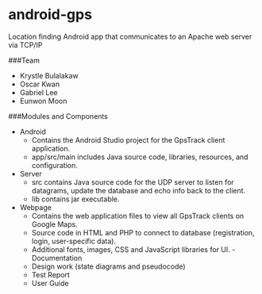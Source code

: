 # android-gps
Location finding Android app that communicates to an Apache web server via TCP/IP

###Team 
- Krystle Bulalakaw
- Oscar Kwan
- Gabriel Lee
- Eunwon Moon

###Modules and Components
- Android
  - Contains the Android Studio project for the GpsTrack client application.
  - app/src/main includes Java source code, libraries, resources, and configuration. 
- Server
  - src contains Java source code for the UDP server to listen for datagrams, update the database and echo info back to the client.
  - lib contains jar executable.
- Webpage
  - Contains the web application files to view all GpsTrack clients on Google Maps.
  - Source code in HTML and PHP to connect to database (registration, login, user-specific data).
  - Additional fonts, images, CSS and JavaScript libraries for UI.
-Documentation
  - Design work (state diagrams and pseudocode)
  - Test Report
  - User Guide